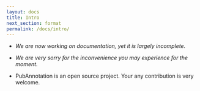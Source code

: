 ```yaml
---
layout: docs
title: Intro
next_section: format
permalink: /docs/intro/
---
```


* *We are now working on documentation, yet it is largely incomplete.*
* *We are very sorry for the inconvenience you may experience for the moment.*

* PubAnnotation is an open source project. Your any contribution is very welcome.

<!-- ## Motivation

* It would be good if there is a portal place where we can find most of the annotations made to literature.

* It would be even better if those annotations can be accessed in various common formats.

* It would be great if combulsome problems, e.g., slight variation of text, can be systematically dealt with.

## What is PubAnnotation?

* PubAnnotation is a public repository of literature annotation where anyone can create new annotations or submit existing ones.
 -->
